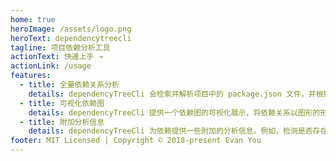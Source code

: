 ```yaml
---
home: true
heroImage: /assets/logo.png
heroText: dependencytreecli
tagline: 项目依赖分析工具
actionText: 快速上手 →
actionLink: /usage
features:
  - title: 全量依赖关系分析
    details: dependencyTreeCli 会检索并解析项目中的 package.json 文件，并根据项目的依赖之间的关系构建一个全局依赖树。
  - title: 可视化依赖图
    details: dependencyTreeCli 提供一个依赖图的可视化展示，将依赖关系以图形的形式呈现。
  - title: 附加分析信息
    details: dependencyTreeCli 为依赖提供一些附加的分析信息。例如，检测是否存在循环依赖，识别是否存在同一个包的多个版本实例等等。
footer: MIT Licensed | Copyright © 2018-present Evan You
---
```

